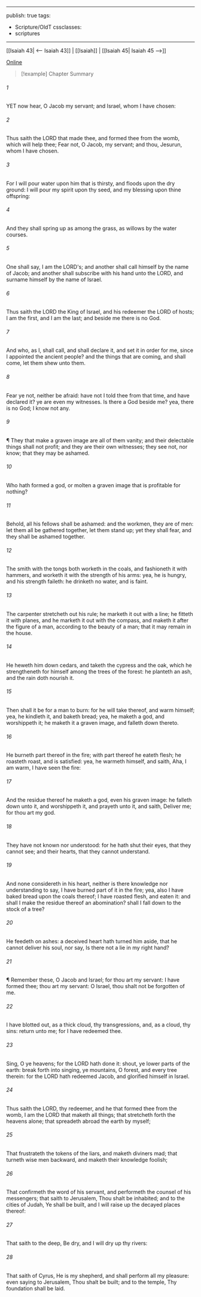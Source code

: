 

---
publish: true
tags:
  - Scripture/OldT
cssclasses:
  - scriptures
---
[[Isaiah 43| <-- Isaiah 43]] | [[Isaiah]] | [[Isaiah 45| Isaiah 45 -->]]

[Online](https://churchofjesuschrist.org/study/scriptures/ot/isa/44?lang=eng)

>[!example] Chapter Summary
>
###### 1
YET now hear, O Jacob my servant; and Israel, whom I have chosen:
###### 2
Thus saith the LORD that made thee, and formed thee from the womb, which will help thee; Fear not, O Jacob, my servant; and thou, Jesurun, whom I have chosen.
###### 3
For I will pour water upon him that is thirsty, and floods upon the dry ground: I will pour my spirit upon thy seed, and my blessing upon thine offspring:
###### 4
And they shall spring up as among the grass, as willows by the water courses.
###### 5
One shall say, I am the LORD's; and another shall call himself by the name of Jacob; and another shall subscribe with his hand unto the LORD, and surname himself by the name of Israel.
###### 6
Thus saith the LORD the King of Israel, and his redeemer the LORD of hosts; I am the first, and I am the last; and beside me there is no God.
###### 7
And who, as I, shall call, and shall declare it, and set it in order for me, since I appointed the ancient people?  and the things that are coming, and shall come, let them shew unto them.
###### 8
Fear ye not, neither be afraid: have not I told thee from that time, and have declared it?  ye are even my witnesses.  Is there a God beside me?  yea, there is no God; I know not any.
###### 9
¶ They that make a graven image are all of them vanity; and their delectable things shall not profit; and they are their own witnesses; they see not, nor know; that they may be ashamed.
###### 10
Who hath formed a god, or molten a graven image that is profitable for nothing?
###### 11
Behold, all his fellows shall be ashamed: and the workmen, they are of men: let them all be gathered together, let them stand up; yet they shall fear, and they shall be ashamed together.
###### 12
The smith with the tongs both worketh in the coals, and fashioneth it with hammers, and worketh it with the strength of his arms: yea, he is hungry, and his strength faileth: he drinketh no water, and is faint.
###### 13
The carpenter stretcheth out his rule; he marketh it out with a line; he fitteth it with planes, and he marketh it out with the compass, and maketh it after the figure of a man, according to the beauty of a man; that it may remain in the house.
###### 14
He heweth him down cedars, and taketh the cypress and the oak, which he strengtheneth for himself among the trees of the forest: he planteth an ash, and the rain doth nourish it.
###### 15
Then shall it be for a man to burn: for he will take thereof, and warm himself; yea, he kindleth it, and baketh bread; yea, he maketh a god, and worshippeth it; he maketh it a graven image, and falleth down thereto.
###### 16
He burneth part thereof in the fire; with part thereof he eateth flesh; he roasteth roast, and is satisfied: yea, he warmeth himself, and saith, Aha, I am warm, I have seen the fire:
###### 17
And the residue thereof he maketh a god, even his graven image: he falleth down unto it, and worshippeth it, and prayeth unto it, and saith, Deliver me; for thou art my god.
###### 18
They have not known nor understood: for he hath shut their eyes, that they cannot see; and their hearts, that they cannot understand.
###### 19
And none considereth in his heart, neither is there knowledge nor understanding to say, I have burned part of it in the fire; yea, also I have baked bread upon the coals thereof; I have roasted flesh, and eaten it: and shall I make the residue thereof an abomination?  shall I fall down to the stock of a tree?
###### 20
He feedeth on ashes: a deceived heart hath turned him aside, that he cannot deliver his soul, nor say, Is there not a lie in my right hand?
###### 21
¶ Remember these, O Jacob and Israel; for thou art my servant: I have formed thee; thou art my servant: O Israel, thou shalt not be forgotten of me.
###### 22
I have blotted out, as a thick cloud, thy transgressions, and, as a cloud, thy sins: return unto me; for I have redeemed thee.
###### 23
Sing, O ye heavens; for the LORD hath done it: shout, ye lower parts of the earth: break forth into singing, ye mountains, O forest, and every tree therein: for the LORD hath redeemed Jacob, and glorified himself in Israel.
###### 24
Thus saith the LORD, thy redeemer, and he that formed thee from the womb, I am the LORD that maketh all things; that stretcheth forth the heavens alone; that spreadeth abroad the earth by myself;
###### 25
That frustrateth the tokens of the liars, and maketh diviners mad; that turneth wise men backward, and maketh their knowledge foolish;
###### 26
That confirmeth the word of his servant, and performeth the counsel of his messengers; that saith to Jerusalem, Thou shalt be inhabited; and to the cities of Judah, Ye shall be built, and I will raise up the decayed places thereof:
###### 27
That saith to the deep, Be dry, and I will dry up thy rivers:
###### 28
That saith of Cyrus, He is my shepherd, and shall perform all my pleasure: even saying to Jerusalem, Thou shalt be built; and to the temple, Thy foundation shall be laid.



